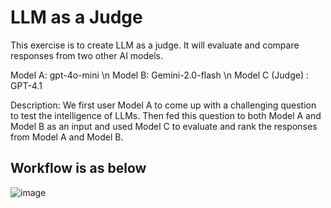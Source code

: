 # LLM as a Judge 
This exercise is to create LLM as a judge. It will evaluate and compare responses from two other AI models. 

Model A: gpt-4o-mini \n
Model B: Gemini-2.0-flash \n
Model C (Judge) : GPT-4.1

Description: We first user Model A to come up with a challenging question to test the intelligence of LLMs. 
Then fed this question to both Model A and Model B as an input and used Model C to evaluate and rank the responses from Model A and Model B.

## Workflow is as below 

![image](https://github.com/user-attachments/assets/8c9980c6-d4f0-4b6d-acb4-be0e14bd8d42)


